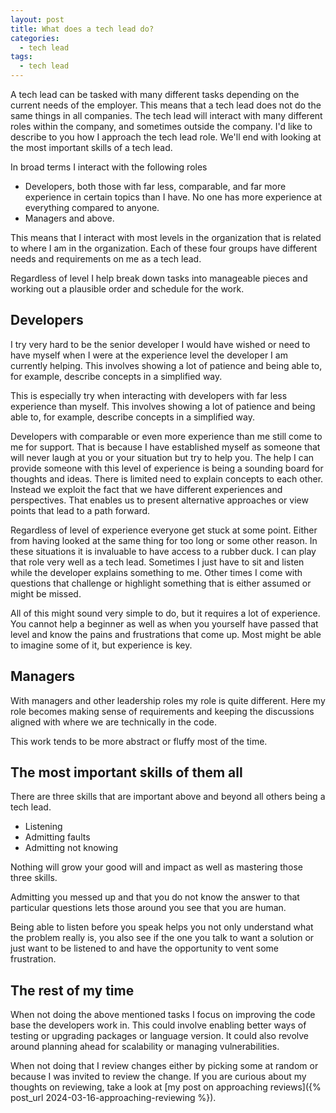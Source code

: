 ```yaml
---
layout: post
title: What does a tech lead do?
categories:
  - tech lead
tags:
  - tech lead
---
```

A tech lead can be tasked with many different tasks depending on the current
needs of the employer. This means that a tech lead does not do the same things
in all companies. The tech lead will interact with many different roles within
the company, and sometimes outside the company. I'd like to describe to you how
I approach the tech lead role. We'll end with looking at the most important
skills of a tech lead.

In broad terms I interact with the following roles
- Developers, both those with far less, comparable, and far more experience in
  certain topics than I have. No one has more experience at everything compared
  to anyone.
- Managers and above.

This means that I interact with most levels in the organization that is related
to where I am in the organization. Each of these four groups have different
needs and requirements on me as a tech lead.

Regardless of level I help break down tasks into manageable pieces and working
out a plausible order and schedule for the work.

## Developers
I try very hard to be the senior developer I would have wished or need to have
myself when I were at the experience level the developer I am currently
helping. This involves showing a lot of patience and being able to, for
example, describe concepts in a simplified way.

This is especially try when interacting with developers with far less
experience than myself.  This involves showing a lot of patience and being able
to, for example, describe concepts in a simplified way.

Developers with comparable or even more experience than me still come to me for
support. That is because I have established myself as someone that will never
laugh at you or your situation but try to help you. The help I can provide
someone with this level of experience is being a sounding board for thoughts
and ideas. There is limited need to explain concepts to each other. Instead we
exploit the fact that we have different experiences and perspectives. That
enables us to present alternative approaches or view points that lead to a path
forward.

Regardless of level of experience everyone get stuck at some point. Either from
having looked at the same thing for too long or some other reason. In these
situations it is invaluable to have access to a rubber duck. I can play that
role very well as a tech lead. Sometimes I just have to sit and listen while
the developer explains something to me. Other times I come with questions that
challenge or highlight something that is either assumed or might be missed.

All of this might sound very simple to do, but it requires a lot of experience.
You cannot help a beginner as well as when you yourself have passed that level
and know the pains and frustrations that come up. Most might be able to imagine
some of it, but experience is key.

## Managers
With managers and other leadership roles my role is quite different. Here my
role becomes making sense of requirements and keeping the discussions aligned
with where we are technically in the code.

This work tends to be more abstract or fluffy most of the time.

## The most important skills of them all
There are three skills that are important above and beyond all others being a
tech lead.
- Listening
- Admitting faults
- Admitting not knowing

Nothing will grow your good will and impact as well as mastering those three skills.

Admitting you messed up and that you do not know the answer to that particular
questions lets those around you see that you are human.

Being able to listen before you speak helps you not only understand what the
problem really is, you also see if the one you talk to want a solution or just
want to be listened to and have the opportunity to vent some frustration.

## The rest of my time
When not doing the above mentioned tasks I focus on improving the code base the developers work in. This could involve enabling better ways of testing or upgrading packages or language version. It could also revolve around planning ahead for scalability or managing vulnerabilities.

When not doing that I review changes either by picking some at random or because I was invited to review the change. If you are curious about my thoughts on reviewing, take a look at [my post on approaching reviews]({% post_url 2024-03-16-approaching-reviewing %}).
